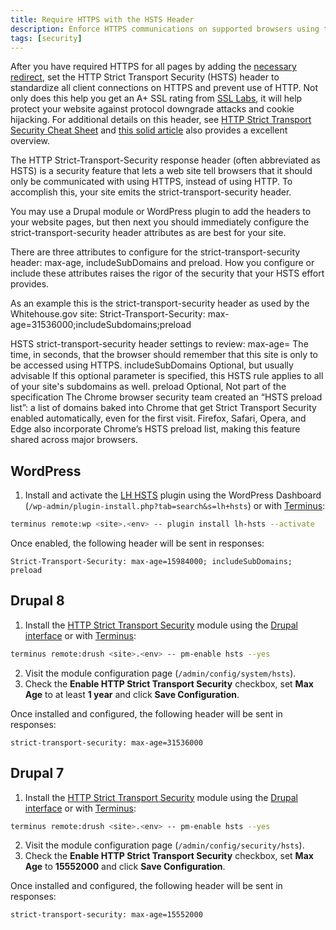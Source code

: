 ```yaml
---
title: Require HTTPS with the HSTS Header
description: Enforce HTTPS communications on supported browsers using the HTTP Strict Transport Security header.
tags: [security]
---
```

After you have required HTTPS for all pages by adding the [necessary redirect](/docs/domains/#redirect-to-https-and-the-primary-domain), set the HTTP Strict Transport Security (HSTS) header to standardize all client connections on HTTPS and prevent use of HTTP. Not only does this help you get an A+ SSL rating from [SSL Labs](https://www.ssllabs.com/ssltest/), it will help protect your website against protocol downgrade attacks and cookie hijacking. For additional details on this header, see [HTTP Strict Transport Security Cheat Sheet](https://www.owasp.org/index.php/HTTP_Strict_Transport_Security_Cheat_Sheet) and [this solid article](https://https.cio.gov/hsts/) also provides a excellent overview.	

The HTTP Strict-Transport-Security response header (often abbreviated as HSTS) is a security feature that lets a web site tell browsers that it should only be communicated with using HTTPS, instead of using HTTP. To accomplish this, your site emits the strict-transport-security header. 

You may use a Drupal module or WordPress plugin to add the headers to your website pages, but then next you should immediately configure the strict-transport-security header attributes as are best for your site. 

There are three attributes to configure for the strict-transport-security header: max-age, includeSubDomains and preload. How you configure or include these attributes raises the rigor of the security that your HSTS effort provides. 

As an example this is the strict-transport-security header as used by the Whitehouse.gov site: 
Strict-Transport-Security: max-age=31536000;includeSubdomains;preload

HSTS strict-transport-security header settings to review:
max-age=<expire-time>
The time, in seconds, that the browser should remember that this site is only to be accessed using HTTPS. 
includeSubDomains Optional, but usually advisable
If this optional parameter is specified, this HSTS rule applies to all of your site's subdomains as well.
preload Optional, Not part of the specification
The Chrome browser security team created an “HSTS preload list”: a list of domains baked into Chrome that get Strict Transport Security enabled automatically, even for the first visit. Firefox, Safari, Opera, and Edge also incorporate Chrome’s HSTS preload list, making this feature shared across major browsers.


## WordPress
1. Install and activate the [LH HSTS](https://wordpress.org/plugins/lh-hsts/) plugin using the WordPress Dashboard (`/wp-admin/plugin-install.php?tab=search&s=lh+hsts`) or with [Terminus](/docs/terminus):

  ```bash
  terminus remote:wp <site>.<env> -- plugin install lh-hsts --activate
  ```

Once enabled, the following header will be sent in responses:

```http
Strict-Transport-Security: max-age=15984000; includeSubDomains; preload
```

## Drupal 8
1. Install the [HTTP Strict Transport Security](https://drupal.org/project/hsts) module using the [Drupal interface](https://www.drupal.org/docs/8/extending-drupal-8/installing-modules) or with [Terminus](/docs/terminus):

  ```bash
  terminus remote:drush <site>.<env> -- pm-enable hsts --yes
  ```    

2. Visit the module configuration page (`/admin/config/system/hsts`).
3. Check the **Enable HTTP Strict Transport Security** checkbox, set **Max Age** to at least **1 year** and click **Save Configuration**.

Once installed and configured, the following header will be sent in responses:

```http
strict-transport-security: max-age=31536000
```


## Drupal 7

1. Install the [HTTP Strict Transport Security](https://drupal.org/project/hsts) module using the [Drupal interface](https://www.drupal.org/docs/7/extending-drupal/installing-modules) or with [Terminus](/docs/terminus):

  ```bash
  terminus remote:drush <site>.<env> -- pm-enable hsts --yes
  ```

2. Visit the module configuration page (`/admin/config/security/hsts`).
3. Check the **Enable HTTP Strict Transport Security** checkbox, set **Max Age** to **15552000** and click **Save Configuration**.

Once installed and configured, the following header will be sent in responses:

```http
strict-transport-security: max-age=15552000
```
